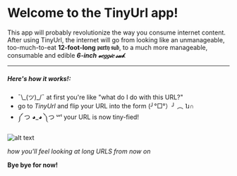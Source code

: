 

# Welcome to the TinyUrl app!

This app will probably revolutionize the way you consume internet content.
After using TinyUrl, the internet will go from looking like an unmanageable,
too-much-to-eat **12-foot-long 𝔭𝔞𝔯𝔱𝔶 𝔰𝔲𝔟**, to a much more manageable, consumable
and edible **_6-inch 𝓋𝑒𝑔𝑔𝒾𝑒 𝓈𝓊𝒷_**.

---

##### Here's how it works!:

* ¯\\\_(ツ)_/¯ at first you're like "what do I do with this URL?"
* go to _TinyUrl_ and flip your URL into the form (╯°□°）╯ ︵ ˥ɹ∩
* ༼ つ ◕_◕ ༽つ  ᵘʳˡ your URL is now tiny-fied!

![alt text](https://media.giphy.com/media/mJ4l3mnBCRR5u/giphy.gif "homer uses tinyurl")

_how you'll feel looking at long URLS from now on_

**Bye bye for now!**